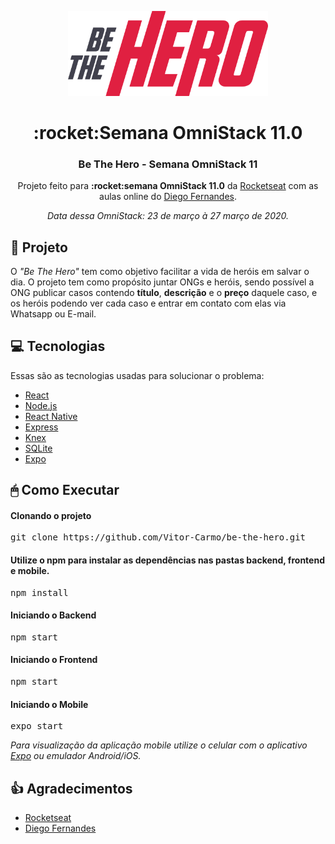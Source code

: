 <p align="center">
    <img alt="Be the Hero" src="frontend/src/assets/logo.svg" width="320px" />
</p>

<h1 align="center">
    :rocket:Semana OmniStack 11.0
</h1>

<h3 align="center" >
<b> Be The Hero - Semana OmniStack 11 </b>
</h3>

<p align="center">
Projeto feito para <b>:rocket:semana OmniStack 11.0</b> da <a href="https://rocketseat.com.br/">Rocketseat</a>
com as aulas online do <a href="https://github.com/diego3g">Diego Fernandes</a>.

</p>
<p align="center">
<i>Data dessa OmniStack: 23 de março à 27 março de 2020.</i>
</p>


<h2>
🔧 Projeto
</h2>
<p>
O <i>"Be The Hero"</i> tem como objetivo facilitar a vida de heróis em salvar o dia.
O projeto tem como propósito juntar ONGs e heróis, sendo possível a ONG publicar casos contendo <b>título</b>,
<b>descrição</b> e o <b>preço</b> daquele caso, e os heróis podendo ver cada caso e entrar em contato 
com elas via Whatsapp ou E-mail.
</p>


<h2>
💻 Tecnologias
</h2>
<p>Essas são as tecnologias usadas para solucionar o problema:</p>
<ul>
<li> <a href="https://reactjs.org"> React </a> </li>
<li> <a href="https://nodejs.org/en/"> Node.js </a> </li>
<li> <a href="https://reactnative.dev"> React Native </a> </li>
<li> <a href="https://expressjs.com"> Express </a> </li>
<li> <a href="https://knexjs.org"> Knex </a> </li>
<li> <a href="https://sqlite.org/index.html"> SQLite </a> </li>
<li> <a href="https://expo.io"> Expo </a> </li>
</ul>

<h2>
🖱 Como Executar
</h2>
<h4>Clonando o projeto</h4>
<pre>
git clone https://github.com/Vitor-Carmo/be-the-hero.git
</pre>

<h4>
Utilize o <b>npm</b> para instalar as dependências nas pastas backend, frontend e mobile.
</h4>
<pre>
npm install
</pre>

<h4> Iniciando o Backend </h4>
<pre>
npm start
</pre>


<h4> Iniciando o Frontend </h4>
<pre>
npm start
</pre>


<h4> Iniciando o Mobile </h4>
<pre>
expo start
</pre>

<i>
Para visualização da aplicação mobile utilize o 
celular com o aplicativo 
<a href="https://play.google.com/store/apps/details?id=host.exp.exponent&hl=en_US">Expo</a> 
ou emulador Android/iOS.
</i>


<h2> 👍 Agradecimentos </h2>
<ul>
<li><a href="https://rocketseat.com.br"> Rocketseat </a></li>
<li><a href="https://github.com/diego3g"> Diego Fernandes </a></li>
</ul>
